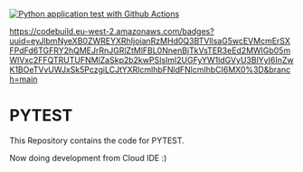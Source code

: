 [![Python application test with Github Actions](https://github.com/medhavrata/PYTEST/actions/workflows/testingci.yml/badge.svg)](https://github.com/medhavrata/PYTEST/actions/workflows/testingci.yml)

https://codebuild.eu-west-2.amazonaws.com/badges?uuid=eyJlbmNyeXB0ZWREYXRhIjoianRzMHd0Q3BTVllsaG5wcEVMcmErSXFPdFd6TGFRY2hQMEJrRnJGRlZtMlFBL0NnenBjTkVsTER3eEd2MWlGb05mWlVxc2FFQTRUTUFNMlZaSkp2b2kwPSIsIml2UGFyYW1ldGVyU3BlYyI6InZwK1BOeTVvUWJxSk5PczgiLCJtYXRlcmlhbFNldFNlcmlhbCI6MX0%3D&branch=main

# PYTEST

This Repository contains the code for PYTEST.

Now doing development from Cloud IDE :)
